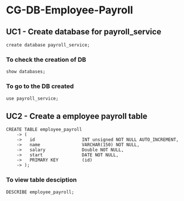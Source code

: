 # CG-DB-Employee-Payroll
## UC1 - Create database for payroll_service
```create database payroll_service;```
### To check the creation of DB
```show databases;```
### To go to the DB created
```use payroll_service;```

## UC2 - Create a employee payroll table
```
CREATE TABLE employee_payroll
    -> (
    ->   id                  INT unsigned NOT NULL AUTO_INCREMENT,
    ->   name                VARCHAR(150) NOT NULL,
    ->   salary              Double NOT NULL,
    ->   start               DATE NOT NULL,
    ->   PRIMARY KEY         (id)
    -> );
```
### To view table desciption
```DESCRIBE employee_payroll;```
